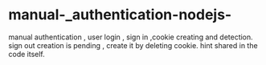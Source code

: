 # manual-_authentication-nodejs-
manual authentication , user login , sign in ,cookie creating and detection. sign out creation is pending , create it by deleting cookie. hint shared in the code itself.
